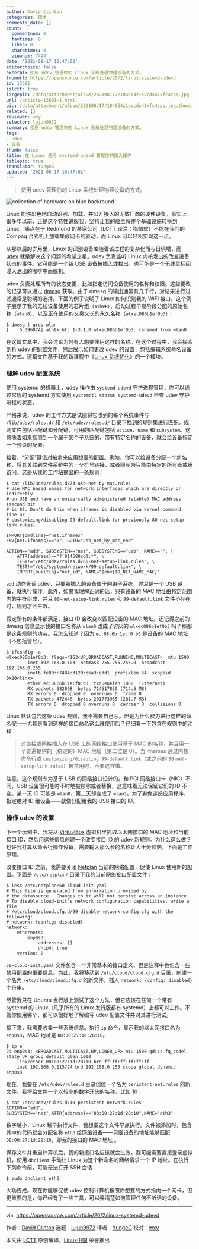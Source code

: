 ```yaml
---
author: David Clinton
categories: 技术
comments_data: []
count:
  commentnum: 0
  favtimes: 0
  likes: 0
  sharetimes: 0
  viewnum: 7494
date: '2021-08-17 10:47:02'
editorchoice: false
excerpt: 使用 udev 管理你的 Linux 系统处理物理设备的方式。
fromurl: https://opensource.com/article/20/2/linux-systemd-udevd
id: 13691
islctt: true
largepic: /data/attachment/album/202108/17/104654z1evcdx41xfc4zpq.jpg
url: /article-13691-1.html
pic: /data/attachment/album/202108/17/104654z1evcdx41xfc4zpq.jpg.thumb.jpg
related: []
reviewer: wxy
selector: lujun9972
summary: 使用 udev 管理你的 Linux 系统处理物理设备的方式。
tags:
- udev
- 设备
thumb: false
title: 在 Linux 使用 systemd-udevd 管理你的接入硬件
titlepic: true
translator: YungeG
updated: '2021-08-17 10:47:02'
---
```



> 
> 使用 udev 管理你的 Linux 系统处理物理设备的方式。
> 
> 
> 


![](/data/attachment/album/202108/17/104654z1evcdx41xfc4zpq.jpg "collection of hardware on blue backround")


Linux 能够出色地自动识别、加载、并公开接入的无数厂商的硬件设备。事实上，很多年以前，正是这个特性说服我，坚持让我的雇主将整个基础设施转换到 Linux。痛点在于 Redmond 的某家公司（LCTT 译注：指微软）不能在我们的 Compaq 台式机上加载集成网卡的驱动，而 Linux 可以轻松实现这一点。


从那以后的岁月里，Linux 的识别设备库随着该过程的复杂化而与日俱增，而 [udev](https://en.wikipedia.org/wiki/Udev) 就是解决这个问题的希望之星。udev 负责监听 Linux 内核发出的改变设备状态的事件。它可能是一个新 USB 设备被插入或拔出，也可能是一个无线鼠标因浸入洒出的咖啡中而脱机。


udev 负责处理所有的状态变更，比如指定访问设备使用的名称和权限。这些更改的记录可以通过 [dmesg](https://en.wikipedia.org/wiki/Dmesg) 获取。由于 dmesg 的输出通常有几千行，对结果进行过滤通常是聪明的选择。下面的例子说明了 Linux 如何识别我的 WiFi 接口。这个例子展示了我的无线设备使用的芯片组（`ath9k`）、启动过程早期阶段分配的原始名称（`wlan0`）、以及正在使用的又臭又长的永久名称（`wlxec086b1ef0b3`）：



```
$ dmesg | grep wlan
[    5.396874] ath9k_htc 1-3:1.0 wlxec086b1ef0b3: renamed from wlan0

```

在这篇文章中，我会讨论为何有人想要使用这样的名称。在这个过程中，我会探索剖析 udev 的配置文件，然后展示如何更改 udev 的设置，包括编辑系统命名设备的方式。这篇文件基于我的新课程中《[Linux 系统优化](https://pluralsight.pxf.io/RqrJb)》的一个模块。


### 理解 udev 配置系统


使用 systemd 的机器上，udev 操作由 `systemd-udevd` 守护进程管理，你可以通过常规的 systemd 方式使用 `systemctl status systemd-udevd` 检查 udev 守护进程的状态。


严格来说，udev 的工作方式是试图将它收到的每个系统事件与 `/lib/udev/rules.d/` 和 `/etc/udev/rules.d/` 目录下找到的规则集进行匹配。规则文件包括匹配键和分配键，可用的匹配键包括 `action`、`name` 和 `subsystem`。这意味着如果探测到一个属于某个子系统的、带有特定名称的设备，就会给设备指定一个预设的配置。


接着，“分配”键值对被拿来应用想要的配置。例如，你可以给设备分配一个新名称、将其关联到文件系统中的一个符号链接、或者限制为只能由特定的所有者或组访问。这是从我的工作站摘出的一条规则：



```
$ cat /lib/udev/rules.d/73-usb-net-by-mac.rules
# Use MAC based names for network interfaces which are directly or indirectly
# on USB and have an universally administered (stable) MAC address (second bit
# is 0). Don't do this when ifnames is disabled via kernel command line or
# customizing/disabling 99-default.link (or previously 80-net-setup-link.rules).

IMPORT{cmdline}="net.ifnames"
ENV{net.ifnames}=="0", GOTO="usb_net_by_mac_end"

ACTION=="add", SUBSYSTEM=="net", SUBSYSTEMS=="usb", NAME=="", \
    ATTR{address}=="?[014589cd]:*", \
    TEST!="/etc/udev/rules.d/80-net-setup-link.rules", \
    TEST!="/etc/systemd/network/99-default.link", \
    IMPORT{builtin}="net_id", NAME="$env{ID_NET_NAME_MAC}"

```

`add` 动作告诉 udev，只要新插入的设备属于网络子系统，*并且*是一个 USB 设备，就执行操作。此外，如果我理解正确的话，只有设备的 MAC 地址由特定范围内的字符组成，并且 `80-net-setup-link.rules` 和 `99-default.link` 文件*不*存在时，规则才会生效。


假定所有的条件都满足，接口 ID 会改变以匹配设备的 MAC 地址。还记得之前的 dmesg 信息显示我的接口名称从 `wlan0` 改成了讨厌的 `wlxec086b1ef0b3` 吗？那都是这条规则的功劳。我怎么知道？因为 `ec:08:6b:1e:f0:b3` 是设备的 MAC 地址（不包括冒号）。



```
$ ifconfig -a
wlxec086b1ef0b3: flags=4163<UP,BROADCAST,RUNNING,MULTICAST>  mtu 1500
        inet 192.168.0.103  netmask 255.255.255.0  broadcast 192.168.0.255
        inet6 fe80::7484:3120:c6a3:e3d1  prefixlen 64  scopeid 0x20<link>
        ether ec:08:6b:1e:f0:b3  txqueuelen 1000  (Ethernet)
        RX packets 682098  bytes 714517869 (714.5 MB)
        RX errors 0  dropped 0  overruns 0  frame 0
        TX packets 472448  bytes 201773965 (201.7 MB)
        TX errors 0  dropped 0 overruns 0  carrier 0  collisions 0

```

Linux 默认包含这条 udev 规则，我不需要自己写。但是为什么费力进行这样的命名呢——尤其是看到这样的接口命名这么难使用后？仔细看一下包含在规则中的注释：



> 
> 对直接或间接插入在 USB 上的网络接口使用基于 MAC 的名称，并且用一个普遍提供的（稳定的）MAC 地址（第二位是 0）。当 ifnames 通过内核命令行或 `customizing/disabling 99-default.link`（或之前的 `80-net-setup-link.rules`）被禁用时，不要这样做。
> 
> 
> 


注意，这个规则专为基于 USB 的网络接口设计的。和 PCI 网络接口卡（NIC）不同，USB 设备很可能时不时地被移除或者替换，这意味着无法保证它们的 ID 不变。某一天 ID 可能是 `wlan0`，第二天却变成了 `wlan3`。为了避免迷惑应用程序，指定绝对 ID 给设备——就像分配给我的 USB 接口的 ID。


### 操作 udev 的设置


下一个示例中，我将从 [VirtualBox](https://www.virtualbox.org/) 虚拟机里抓取以太网接口的 MAC 地址和当前接口 ID，然后用这些信息创建一个改变接口 ID 的 udev 新规则。为什么这么做？也许我打算从命令行操作设备，需要输入那么长的名称让人十分烦恼。下面是工作原理。


改变接口 ID 之前，我需要关闭 [Netplan](https://netplan.io/) 当前的网络配置，促使 Linux 使用新的配置。下面是 `/etc/netplan/` 目录下我的当前网络接口配置文件：



```
$ less /etc/netplan/50-cloud-init.yaml
# This file is generated from information provided by
# the datasource.  Changes to it will not persist across an instance.
# To disable cloud-init's network configuration capabilities, write a file
# /etc/cloud/cloud.cfg.d/99-disable-network-config.cfg with the following:
# network: {config: disabled}
network:
    ethernets:
        enp0s3:
            addresses: []
            dhcp4: true
    version: 2

```

`50-cloud-init.yaml` 文件包含一个非常基本的接口定义，但是注释中也包含一些禁用配置的重要信息。为此，我将移动到 `/etc/cloud/cloud.cfg.d` 目录，创建一个名为 `/etc/cloud/cloud.cfg.d` 的新文件，插入 `network: {config: disabled}` 字符串。


尽管我只在 Ubuntu 发行版上测试了这个方法，但它应该在任何一个带有 systemd 的 Linux（几乎所有的 Linux 发行版都有 systemd）上都可以工作。不管你使用哪个，都可以很好地了解编写 udev 配置文件并对其进行测试。


接下来，我需要收集一些系统信息。执行 `ip` 命令，显示我的以太网接口名为 `enp0s3`，MAC 地址是 `08:00:27:1d:28:10`。



```
$ ip a
2: enp0s3: <BROADCAST,MULTICAST,UP,LOWER_UP> mtu 1500 qdisc fq_codel state UP group default qlen 1000
    link/ether 08:00:27:1d:28:10 brd ff:ff:ff:ff:ff:ff
    inet 192.168.0.115/24 brd 192.168.0.255 scope global dynamic enp0s3

```

现在，我要在 `/etc/udev/rules.d` 目录创建一个名为 `peristent-net.rules` 的新文件。我将给文件一个以较小的数字开头的名称，比如 10：



```
$ cat /etc/udev/rules.d/10-persistent-network.rules
ACTION=="add", SUBSYSTEM=="net",ATTR{address}=="08:00:27:1d:28:10",NAME="eth3"

```

数字越小，Linux 越早执行文件，我想要这个文件早点执行。文件被添加时，包含其中的代码就会分配名称 `eth3` 给网络设备——只要设备的地址能够匹配 `08:00:27:1d:28:10`，即我的接口的 MAC 地址 。


保存文件并重启计算机后，我的新接口名应该就会生效。我可能需要直接登录虚拟机，使用 `dhclient` 手动让 Linux 为这个新命名的网络请求一个 IP 地址。在执行下列命令前，可能无法打开 SSH 会话：



```
$ sudo dhclient eth3

```

大功告成。现在你能够促使 udev 控制计算机按照你想要的方式指向一个网卡，但更重要的是，你已经有了一些工具，可以弄清楚如何管理任何不听话的设备。




---


via: <https://opensource.com/article/20/2/linux-systemd-udevd>


作者：[David Clinton](https://opensource.com/users/dbclinton) 选题：[lujun9972](https://github.com/lujun9972) 译者：[YungeG](https://github.com/YungeG) 校对：[wxy](https://github.com/wxy)


本文由 [LCTT](https://github.com/LCTT/TranslateProject) 原创编译，[Linux中国](https://linux.cn/) 荣誉推出